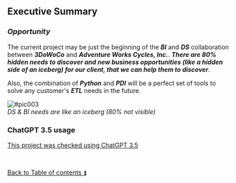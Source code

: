 ## Executive Summary

### **_Opportunity_**

The current project may be just the beginning of the **_BI_** and **_DS_** collaboration between **_3DoWoCo_** and **_Adventure Works Cycles, Inc._**. **_There are 80% hidden needs to discover and new business opportunities (like a hidden side of an iceberg) for our client, that we can help them to discover_**.

Also, the combination of **_Python_** and **_PDI_** will be a perfect set of tools to solve any customer's **_ETL_** needs in the future.

![#pic003](https://i.imgur.com/arHXGzQ.png, "Iceberg")  
_DS & BI needs are like an iceberg (80% not visible)_  

### ChatGPT 3.5 usage  

[This project was checked using ChatGPT 3.5](..\CHATGPT_USE.md)

<p><br></p> 

[Back to Table of contents :arrow_double_up:](../README.md)